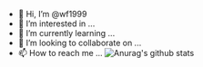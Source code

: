 - 👋 Hi, I’m @wf1999
- 👀 I’m interested in ...
- 🌱 I’m currently learning ...
- 💞️ I’m looking to collaborate on ...
- 📫 How to reach me ...
![Anurag's github stats](https://github-readme-stats.vercel.app/api?username=wf1999&show_icons=true&theme=radical)


<!---
wf1999/wf1999 is a ✨ special ✨ repository because its `README.md` (this file) appears on your GitHub profile.
You can click the Preview link to take a look at your changes.
--->
